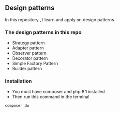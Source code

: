 ## Design patterns

In this repository , I learn and apply on design patterns.

### The design patterns in this repo

- Strategy pattern
- Adapter pattern
- Observer pattern
- Decorator pattern
- Simple Factory Pattern
- Builder pattern
### Installation

- You must have composer and php:8.1 installed
- Then run this command in the terminal

```bash
composer du
```